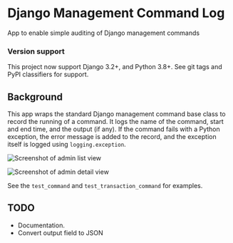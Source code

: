 # Django Management Command Log

App to enable simple auditing of Django management commands

### Version support

This project now support Django 3.2+, and Python 3.8+.
See git tags and PyPI classifiers for support.

## Background

This app wraps the standard Django management command base class to record the
running of a command. It logs the name of the command, start and end time, and
the output (if any). If the command fails with a Python exception, the error
message is added to the record, and the exception itself is logged using
`logging.exception`.

![Screenshot of admin list
view](https://github.com/yunojuno/django-management-command-log/blob/master/screenshots/list-view.png)

![Screenshot of admin detail
view](https://github.com/yunojuno/django-management-command-log/blob/master/screenshots/detail-view.png)

See the `test_command` and `test_transaction_command` for examples.

## TODO

* Documentation.
* Convert output field to JSON
